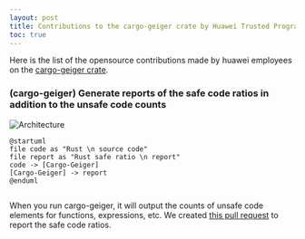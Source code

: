 ```yaml
---
layout: post
title: Contributions to the cargo-geiger crate by Huawei Trusted Programming 
toc: true
---
```


Here is the list of the opensource contributions made by huawei employees on the [cargo-geiger crate](https://github.com/rust-secure-code/cargo-geiger).

### (cargo-geiger) Generate reports of the safe code ratios in addition to the unsafe code counts

![Architecture](http://www.plantuml.com/plantuml/proxy?cache=no&src=https://raw.githubusercontent.com/trusted-programming/trusted-programming.github.io/main/articles/cargo-geiger.md&idx=0)
```
@startuml
file code as "Rust \n source code"
file report as "Rust safe ratio \n report"
code -> [Cargo-Geiger]
[Cargo-Geiger] -> report
@enduml
```

<img uml='
code -> [Cargo-Geiger]
'>

When you run cargo-geiger, it will output the counts of unsafe code elements for functions, expressions, etc. We created [this pull request](https://github.com/rust-secure-code/cargo-geiger/pull/167) to report the safe code ratios.
